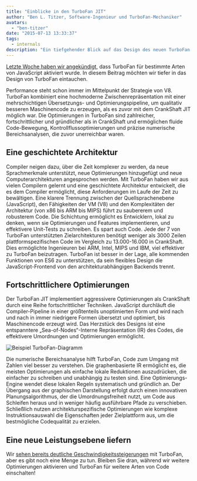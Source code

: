 ```yaml
---
title: "Einblicke in den TurboFan JIT"
author: "Ben L. Titzer, Software-Ingenieur und TurboFan-Mechaniker"
avatars: 
  - "ben-titzer"
date: "2015-07-13 13:33:37"
tags: 
  - internals
description: "Ein tiefgehender Blick auf das Design des neuen TurboFan-Optimierungskompilers von V8."
---
```

[Letzte Woche haben wir angekündigt](https://blog.chromium.org/2015/07/revving-up-javascript-performance-with.html), dass TurboFan für bestimmte Arten von JavaScript aktiviert wurde. In diesem Beitrag möchten wir tiefer in das Design von TurboFan eintauchen.

<!--truncate-->
Performance steht schon immer im Mittelpunkt der Strategie von V8. TurboFan kombiniert eine hochmoderne Zwischenrepräsentation mit einer mehrschichtigen Übersetzungs- und Optimierungspipeline, um qualitativ besseren Maschinencode zu erzeugen, als es zuvor mit dem CrankShaft JIT möglich war. Die Optimierungen in TurboFan sind zahlreicher, fortschrittlicher und gründlicher als in CrankShaft und ermöglichen fluide Code-Bewegung, Kontrollflussoptimierungen und präzise numerische Bereichsanalysen, die zuvor unerreichbar waren.

## Eine geschichtete Architektur

Compiler neigen dazu, über die Zeit komplexer zu werden, da neue Sprachmerkmale unterstützt, neue Optimierungen hinzugefügt und neue Computerarchitekturen angesprochen werden. Mit TurboFan haben wir aus vielen Compilern gelernt und eine geschichtete Architektur entwickelt, die es dem Compiler ermöglicht, diese Anforderungen im Laufe der Zeit zu bewältigen. Eine klarere Trennung zwischen der Quellsprachenebene (JavaScript), den Fähigkeiten der VM (V8) und den Komplexitäten der Architektur (von x86 bis ARM bis MIPS) führt zu saubererem und robusterem Code. Die Schichtung ermöglicht es Entwicklern, lokal zu denken, wenn sie Optimierungen und Features implementieren, und effektivere Unit-Tests zu schreiben. Es spart auch Code. Jede der 7 von TurboFan unterstützten Zielarchitekturen benötigt weniger als 3000 Zeilen plattformspezifischen Code im Vergleich zu 13.000-16.000 in CrankShaft. Dies ermöglichte Ingenieuren bei ARM, Intel, MIPS und IBM, viel effektiver zu TurboFan beizutragen. TurboFan ist besser in der Lage, alle kommenden Funktionen von ES6 zu unterstützen, da sein flexibles Design die JavaScript-Frontend von den architekturabhängigen Backends trennt.

## Fortschrittlichere Optimierungen

Der TurboFan JIT implementiert aggressivere Optimierungen als CrankShaft durch eine Reihe fortschrittlicher Techniken. JavaScript durchläuft die Compiler-Pipeline in einer größtenteils unoptimierten Form und wird nach und nach in immer niedrigere Formen übersetzt und optimiert, bis Maschinencode erzeugt wird. Das Herzstück des Designs ist eine entspanntere „Sea-of-Nodes“-Interne Repräsentation (IR) des Codes, die effektivere Umordnungen und Optimierungen ermöglicht.

![Beispiel TurboFan-Diagramm](/_img/turbofan-jit/example-graph.png)

Die numerische Bereichsanalyse hilft TurboFan, Code zum Umgang mit Zahlen viel besser zu verstehen. Die graphenbasierte IR ermöglicht es, die meisten Optimierungen als einfache lokale Reduktionen auszudrücken, die einfacher zu schreiben und unabhängig zu testen sind. Eine Optimierungs-Engine wendet diese lokalen Regeln systematisch und gründlich an. Der Übergang aus der graphischen Darstellung erfolgt durch einen innovativen Planungsalgorithmus, der die Umordnungsfreiheit nutzt, um Code aus Schleifen heraus und in weniger häufig ausführbare Pfade zu verschieben. Schließlich nutzen architekturspezifische Optimierungen wie komplexe Instruktionsauswahl die Eigenschaften jeder Zielplattform aus, um die bestmögliche Codequalität zu erzielen.

## Eine neue Leistungsebene liefern

Wir [sehen bereits deutliche Geschwindigkeitssteigerungen](https://blog.chromium.org/2015/07/revving-up-javascript-performance-with.html) mit TurboFan, aber es gibt noch eine Menge zu tun. Bleiben Sie dran, während wir weitere Optimierungen aktivieren und TurboFan für weitere Arten von Code einschalten!

